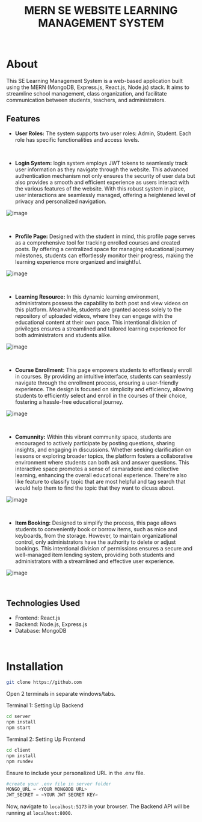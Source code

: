 <h1 align="center">
    MERN SE WEBSITE LEARNING MANAGEMENT SYSTEM 
</h1>

<br>

# About

This SE Learning Management System is a web-based application built using the MERN (MongoDB, Express.js, React.js, Node.js) stack. It aims to streamline school management, class organization, and facilitate communication between students, teachers, and administrators.

## Features

- **User Roles:** The system supports two user roles: Admin, Student. Each role has specific functionalities and access levels.

<br>

- **Login System:** login system employs JWT tokens to seamlessly track user information as they navigate through the website. This advanced authentication mechanism not only ensures the security of user data but also provides a smooth and efficient experience as users interact with the various features of the website. With this robust system in place, user interactions are seamlessly managed, offering a heightened level of privacy and personalized navigation.

![image](https://github.com/pschnatt/MERN-SE-WEBSITE/assets/121118638/fd0d75d2-8656-41f5-8b98-9651fe963084)

<br>

- **Profile Page:** Designed with the student in mind, this profile page serves as a comprehensive tool for tracking enrolled courses and created posts. By offering a centralized space for managing educational journey milestones, students can effortlessly monitor their progress, making the learning experience more organized and insightful.

![image](https://github.com/pschnatt/MERN-SE-WEBSITE/assets/121118638/d0b99184-f3ab-43be-8524-a7605d19ad5b)

<br>

- **Learning Resource:** In this dynamic learning environment, administrators possess the capability to both post and view videos on this platform. Meanwhile, students are granted access solely to the repository of uploaded videos, where they can engage with the educational content at their own pace. This intentional division of privileges ensures a streamlined and tailored learning experience for both administrators and students alike.

![image](https://github.com/pschnatt/MERN-SE-WEBSITE/assets/121118638/65da0f3e-ba69-4334-b56b-d857897044f0)

<br>

- **Course Enrollment:** This page empowers students to effortlessly enroll in courses. By providing an intuitive interface, students can seamlessly navigate through the enrollment process, ensuring a user-friendly experience. The design is focused on simplicity and efficiency, allowing students to efficiently select and enroll in the courses of their choice, fostering a hassle-free educational journey.

![image](https://github.com/pschnatt/MERN-SE-WEBSITE/assets/121118638/2b79bcee-4fd6-45b2-8f55-555b3b83ff6c)

<br>

- **Comunnity:** Within this vibrant community space, students are encouraged to actively participate by posting questions, sharing insights, and engaging in discussions. Whether seeking clarification on lessons or exploring broader topics, the platform fosters a collaborative environment where students can both ask and answer questions. This interactive space promotes a sense of camaraderie and collective learning, enhancing the overall educational experience. There're also like feature to classify topic that are most helpful and tag search that would help them to find the topic that they want to dicuss about.

![image](https://github.com/pschnatt/MERN-SE-WEBSITE/assets/121118638/df8dae99-0a55-4f20-8981-9eca25b1f0cb)

<br>

- **Item Booking:** Designed to simplify the process, this page allows students to conveniently book or borrow items, such as mice and keyboards, from the storage. However, to maintain organizational control, only administrators have the authority to delete or adjust bookings. This intentional division of permissions ensures a secure and well-managed item lending system, providing both students and administrators with a streamlined and effective user experience.

![image](https://github.com/pschnatt/MERN-SE-WEBSITE/assets/121118638/8ced16b2-c478-49f0-8158-73ddbb9d246a)

<br>

## Technologies Used

- Frontend: React.js
- Backend: Node.js, Express.js
- Database: MongoDB

<br>

# Installation

```sh
git clone https://github.com
```
Open 2 terminals in separate windows/tabs.

Terminal 1: Setting Up Backend 
```sh
cd server
npm install
npm start
```

Terminal 2: Setting Up Frontend
```sh
cd client
npm install
npm rundev
```

Ensure to include your personalized URL in the .env file.
```py
#create your .env file in server folder
MONGO_URL = <YOUR MONGODB URL>
JWT_SECRET = <YOUR JWT SECRET KEY>
```

Now, navigate to `localhost:5173` in your browser. 
The Backend API will be running at `localhost:8000`.

